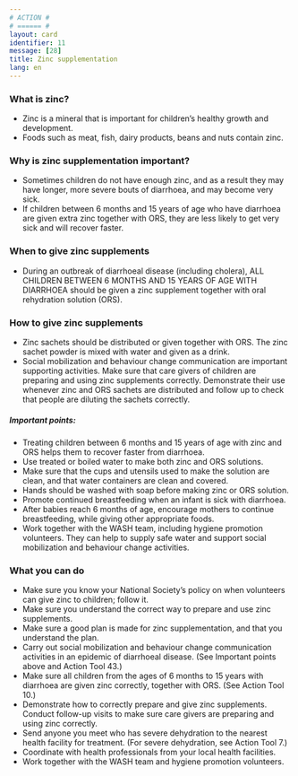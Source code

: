 ```yaml
---
# ACTION #
# ====== #
layout: card
identifier: 11
message: [28]
title: Zinc supplementation
lang: en
---
```


### What is zinc? 
- Zinc is a mineral that is important for children’s healthy growth and development. 
- Foods such as meat, fish, dairy products, beans and nuts contain zinc. 

### Why is zinc supplementation important? 
- Sometimes children do not have enough zinc, and as a result they may have longer, more severe bouts of diarrhoea, and may become very sick. 
- If children between 6 months and 15 years of age who have diarrhoea are given extra zinc together with ORS, they are less likely to get very sick and will recover faster. 

### When to give zinc supplements
- During an outbreak of diarrhoeal disease (including cholera), ALL CHILDREN BETWEEN 6 MONTHS AND 15 YEARS OF AGE WITH DIARRHOEA should be given a zinc supplement together with oral rehydration solution (ORS). 

### How to give zinc supplements
- Zinc sachets should be distributed or given together with ORS. The zinc sachet powder is mixed with water and given as a drink.
- Social mobilization and behaviour change communication are important supporting activities. Make sure that care givers of children are preparing and using zinc supplements correctly. Demonstrate their use whenever zinc and ORS sachets are distributed and follow up to check that people are diluting the sachets correctly. 

##### Important points: 
-	Treating children between 6 months and 15 years of age with zinc and ORS helps them to recover faster from diarrhoea. 
-	Use treated or boiled water to make both zinc and ORS solutions. 
-	Make sure that the cups and utensils used to make the solution are clean, and that water containers are clean and covered. 
-	Hands should be washed with soap before making zinc or ORS solution. 
-	Promote continued breastfeeding when an infant is sick with diarrhoea. 
-	After babies reach 6 months of age, encourage mothers to continue breastfeeding, while giving other appropriate foods. 
- Work together with the WASH team, including hygiene promotion volunteers. They can help to supply safe water and support social mobilization and behaviour change activities.

### What you can do

- Make sure you know your National Society’s policy on when volunteers can give zinc to children; follow it.
-	Make sure you understand the correct way to prepare and use zinc supplements. 
-	Make sure a good plan is made for zinc supplementation, and that you understand the plan.
-	Carry out social mobilization and behaviour change communication activities in an epidemic of diarrhoeal disease. (See Important points above and Action Tool 43.) 
-	Make sure all children from the ages of 6 months to 15 years with diarrhoea are given zinc correctly, together with ORS. (See Action Tool 10.) 
-	Demonstrate how to correctly prepare and give zinc supplements. Conduct follow-up visits to make sure care givers are preparing and using zinc correctly. 
-	Send anyone you meet who has severe dehydration to the nearest health facility for treatment. (For severe dehydration, see Action Tool 7.)
-	Coordinate with health professionals from your local health facilities. 
-	Work together with the WASH team and hygiene promotion volunteers. 
